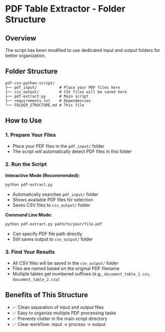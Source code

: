 # PDF Table Extractor - Folder Structure

## Overview
The script has been modified to use dedicated input and output folders for better organization.

## Folder Structure
```
pdf-csv-python-script/
├── pdf_input/          # Place your PDF files here
├── csv_output/         # CSV files will be saved here
├── pdf-extract.py      # Main script
├── requirements.txt    # Dependencies
└── FOLDER_STRUCTURE.md # This file
```

## How to Use

### 1. Prepare Your Files
- Place your PDF files in the `pdf_input/` folder
- The script will automatically detect PDF files in this folder

### 2. Run the Script

**Interactive Mode (Recommended):**
```bash
python pdf-extract.py
```
- Automatically searches `pdf_input/` folder
- Shows available PDF files for selection
- Saves CSV files to `csv_output/` folder

**Command Line Mode:**
```bash
python pdf-extract.py path/to/your/file.pdf
```
- Can specify PDF file path directly
- Still saves output to `csv_output/` folder

### 3. Find Your Results
- All CSV files will be saved in the `csv_output/` folder
- Files are named based on the original PDF filename
- Multiple tables get numbered suffixes (e.g., `document_table_1.csv`, `document_table_2.csv`)

## Benefits of This Structure
- ✅ Clean separation of input and output files
- ✅ Easy to organize multiple PDF processing tasks
- ✅ Prevents clutter in the main script directory
- ✅ Clear workflow: input → process → output